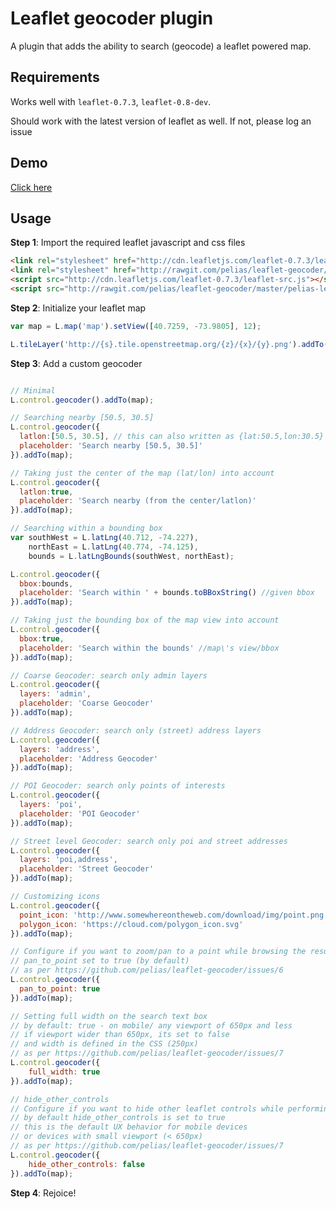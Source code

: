# Leaflet geocoder plugin

A plugin that adds the ability to search (geocode) a leaflet powered map.

## Requirements

Works well with ```leaflet-0.7.3```, ```leaflet-0.8-dev```. 

Should work with the latest version of leaflet as well. If not, please log an issue

## Demo

[Click here](http://pelias.github.io/leaflet-geocoder/)

## Usage

**Step 1**: Import the required leaflet javascript and css files

```html
<link rel="stylesheet" href="http://cdn.leafletjs.com/leaflet-0.7.3/leaflet.css" />
<link rel="stylesheet" href="http://rawgit.com/pelias/leaflet-geocoder/master/pelias-leaflet-geocoder.css" />
<script src="http://cdn.leafletjs.com/leaflet-0.7.3/leaflet-src.js"></script>
<script src="http://rawgit.com/pelias/leaflet-geocoder/master/pelias-leaflet-geocoder.js"></script>

```

**Step 2**: Initialize your leaflet map

```javascript
var map = L.map('map').setView([40.7259, -73.9805], 12);

L.tileLayer('http://{s}.tile.openstreetmap.org/{z}/{x}/{y}.png').addTo(map);

```

**Step 3**: Add a custom geocoder

```javascript

// Minimal
L.control.geocoder().addTo(map);

// Searching nearby [50.5, 30.5]
L.control.geocoder({
  latlon:[50.5, 30.5], // this can also written as {lat:50.5,lon:30.5} or L.latLng(50.5, 30.5)
  placeholder: 'Search nearby [50.5, 30.5]'
}).addTo(map);

// Taking just the center of the map (lat/lon) into account
L.control.geocoder({
  latlon:true, 
  placeholder: 'Search nearby (from the center/latlon)'
}).addTo(map);

// Searching within a bounding box
var southWest = L.latLng(40.712, -74.227),
    northEast = L.latLng(40.774, -74.125),
    bounds = L.latLngBounds(southWest, northEast);

L.control.geocoder({
  bbox:bounds, 
  placeholder: 'Search within ' + bounds.toBBoxString() //given bbox
}).addTo(map);

// Taking just the bounding box of the map view into account
L.control.geocoder({
  bbox:true, 
  placeholder: 'Search within the bounds' //map\'s view/bbox
}).addTo(map);

// Coarse Geocoder: search only admin layers
L.control.geocoder({
  layers: 'admin', 
  placeholder: 'Coarse Geocoder'
}).addTo(map);

// Address Geocoder: search only (street) address layers
L.control.geocoder({
  layers: 'address', 
  placeholder: 'Address Geocoder'
}).addTo(map);

// POI Geocoder: search only points of interests
L.control.geocoder({
  layers: 'poi', 
  placeholder: 'POI Geocoder'
}).addTo(map);

// Street level Geocoder: search only poi and street addresses
L.control.geocoder({
  layers: 'poi,address', 
  placeholder: 'Street Geocoder'
}).addTo(map);

// Customizing icons
L.control.geocoder({
  point_icon: 'http://www.somewhereontheweb.com/download/img/point.png',
  polygon_icon: 'https://cloud.com/polygon_icon.svg'
}).addTo(map);

// Configure if you want to zoom/pan to a point while browsing the results (up/down arrows)
// pan_to_point set to true (by default)
// as per https://github.com/pelias/leaflet-geocoder/issues/6
L.control.geocoder({
  pan_to_point: true
}).addTo(map);

// Setting full width on the search text box 
// by default: true - on mobile/ any viewport of 650px and less
// if viewport wider than 650px, its set to false 
// and width is defined in the CSS (250px)
// as per https://github.com/pelias/leaflet-geocoder/issues/7
L.control.geocoder({
    full_width: true
}).addTo(map);

// hide_other_controls
// Configure if you want to hide other leaflet controls while performing search
// by default hide_other_controls is set to true 
// this is the default UX behavior for mobile devices 
// or devices with small viewport (< 650px)
// as per https://github.com/pelias/leaflet-geocoder/issues/7
L.control.geocoder({
    hide_other_controls: false
}).addTo(map);


```

**Step 4**: Rejoice! 

